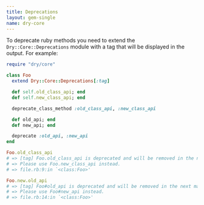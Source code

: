 ```yaml
---
title: Deprecations
layout: gem-single
name: dry-core
---
```


To deprecate ruby methods you need to extend the `Dry::Core::Deprecations` module with a tag that will be displayed in the output. For example:

```ruby
require "dry/core"

class Foo
  extend Dry::Core::Deprecations[:tag]

  def self.old_class_api; end
  def self.new_class_api; end

  deprecate_class_method :old_class_api, :new_class_api

  def old_api; end
  def new_api; end

  deprecate :old_api, :new_api
end

Foo.old_class_api
# => [tag] Foo.old_class_api is deprecated and will be removed in the next major version
# => Please use Foo.new_class_api instead.
# => file.rb:9:in `<class:Foo>'

Foo.new.old_api
# => [tag] Foo#old_api is deprecated and will be removed in the next major version
# => Please use Foo#new_api instead.
# => file.rb:14:in `<class:Foo>'
```

